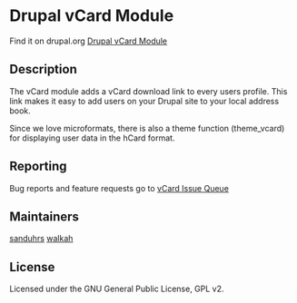 Drupal vCard Module
===================

Find it on drupal.org
[Drupal vCard Module](http://drupal.org/project/vcard 'Drupal vCard Module')

## Description

The vCard module adds a vCard download link to every users profile.
This link makes it easy to add users on your Drupal site to your local address
book.

Since we love microformats, there is also a theme function (theme_vcard) for
displaying user data in the hCard format.

## Reporting
Bug reports and feature requests go to
[vCard Issue Queue](http://drupal.org/node/add/project-issue/vcard 'vCard Issue Queue')

## Maintainers
[sanduhrs](http://drupal.org/user/28074)
[walkah](http://drupal.org/user/1531)

## License
Licensed under the GNU General Public License, GPL v2.
